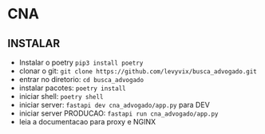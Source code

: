 # CNA


## INSTALAR

- Instalar o poetry `pip3 install poetry`
- clonar o git: `git clone https://github.com/levyvix/busca_advogado.git`
- entrar no diretorio: `cd busca_advogado`
- instalar pacotes: `poetry install`
- iniciar shell: `poetry shell`
- iniciar server: `fastapi dev cna_advogado/app.py` para DEV
- iniciar server PRODUCAO: `fastapi run cna_advogado/app.py`
- leia a documentacao para proxy e NGINX